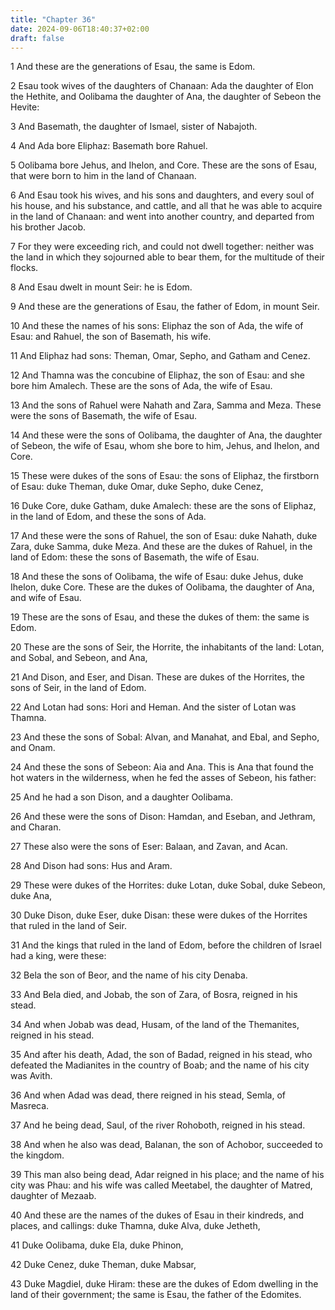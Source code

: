 ```yaml
---
title: "Chapter 36"
date: 2024-09-06T18:40:37+02:00
draft: false
---
```




1 And these are the generations of Esau, the same is Edom.

2 Esau took wives of the daughters of Chanaan: Ada the daughter of Elon the Hethite, and Oolibama the daughter of Ana, the daughter of Sebeon the Hevite:

3 And Basemath, the daughter of Ismael, sister of Nabajoth.

4 And Ada bore Eliphaz: Basemath bore Rahuel.

5 Oolibama bore Jehus, and Ihelon, and Core. These are the sons of Esau, that were born to him in the land of Chanaan.

6 And Esau took his wives, and his sons and daughters, and every soul of his house, and his substance, and cattle, and all that he was able to acquire in the land of Chanaan: and went into another country, and departed from his brother Jacob.

7 For they were exceeding rich, and could not dwell together: neither was the land in which they sojourned able to bear them, for the multitude of their flocks.

8 And Esau dwelt in mount Seir: he is Edom.

9 And these are the generations of Esau, the father of Edom, in mount Seir.

10 And these the names of his sons: Eliphaz the son of Ada, the wife of Esau: and Rahuel, the son of Basemath, his wife.

11 And Eliphaz had sons: Theman, Omar, Sepho, and Gatham and Cenez.

12 And Thamna was the concubine of Eliphaz, the son of Esau: and she bore him Amalech. These are the sons of Ada, the wife of Esau.

13 And the sons of Rahuel were Nahath and Zara, Samma and Meza. These were the sons of Basemath, the wife of Esau.

14 And these were the sons of Oolibama, the daughter of Ana, the daughter of Sebeon, the wife of Esau, whom she bore to him, Jehus, and Ihelon, and Core.

15 These were dukes of the sons of Esau: the sons of Eliphaz, the firstborn of Esau: duke Theman, duke Omar, duke Sepho, duke Cenez,

16 Duke Core, duke Gatham, duke Amalech: these are the sons of Eliphaz, in the land of Edom, and these the sons of Ada.

17 And these were the sons of Rahuel, the son of Esau: duke Nahath, duke Zara, duke Samma, duke Meza. And these are the dukes of Rahuel, in the land of Edom: these the sons of Basemath, the wife of Esau.

18 And these the sons of Oolibama, the wife of Esau: duke Jehus, duke Ihelon, duke Core. These are the dukes of Oolibama, the daughter of Ana, and wife of Esau.

19 These are the sons of Esau, and these the dukes of them: the same is Edom.

20 These are the sons of Seir, the Horrite, the inhabitants of the land: Lotan, and Sobal, and Sebeon, and Ana,

21 And Dison, and Eser, and Disan. These are dukes of the Horrites, the sons of Seir, in the land of Edom.

22 And Lotan had sons: Hori and Heman. And the sister of Lotan was Thamna.

23 And these the sons of Sobal: Alvan, and Manahat, and Ebal, and Sepho, and Onam.

24 And these the sons of Sebeon: Aia and Ana. This is Ana that found the hot waters in the wilderness, when he fed the asses of Sebeon, his father:

25 And he had a son Dison, and a daughter Oolibama.

26 And these were the sons of Dison: Hamdan, and Eseban, and Jethram, and Charan.

27 These also were the sons of Eser: Balaan, and Zavan, and Acan.

28 And Dison had sons: Hus and Aram.

29 These were dukes of the Horrites: duke Lotan, duke Sobal, duke Sebeon, duke Ana,

30 Duke Dison, duke Eser, duke Disan: these were dukes of the Horrites that ruled in the land of Seir.

31 And the kings that ruled in the land of Edom, before the children of Israel had a king, were these:

32 Bela the son of Beor, and the name of his city Denaba.

33 And Bela died, and Jobab, the son of Zara, of Bosra, reigned in his stead.

34 And when Jobab was dead, Husam, of the land of the Themanites, reigned in his stead.

35 And after his death, Adad, the son of Badad, reigned in his stead, who defeated the Madianites in the country of Boab; and the name of his city was Avith.

36 And when Adad was dead, there reigned in his stead, Semla, of Masreca.

37 And he being dead, Saul, of the river Rohoboth, reigned in his stead.

38 And when he also was dead, Balanan, the son of Achobor, succeeded to the kingdom.

39 This man also being dead, Adar reigned in his place; and the name of his city was Phau: and his wife was called Meetabel, the daughter of Matred, daughter of Mezaab.

40 And these are the names of the dukes of Esau in their kindreds, and places, and callings: duke Thamna, duke Alva, duke Jetheth,

41 Duke Oolibama, duke Ela, duke Phinon,

42 Duke Cenez, duke Theman, duke Mabsar,

43 Duke Magdiel, duke Hiram: these are the dukes of Edom dwelling in the land of their government; the same is Esau, the father of the Edomites.

